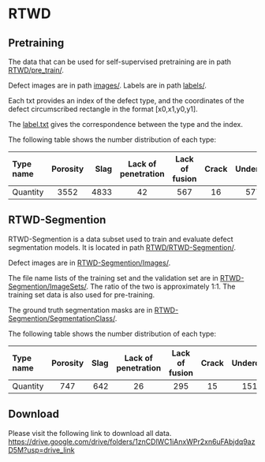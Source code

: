 # RTWD

## Pretraining
The data that can be used for self-supervised pretraining are in path [RTWD/pre_train/](pre_train).

Defect images are in path [images/](pre_train/images). 
Labels are in path [labels/](pre_train/labels). 

Each txt provides an index of the defect type, and the coordinates of the 
defect circumscribed rectangle in the format [x0,x1,y0,y1].

The [label.txt](pre_train/label.txt) gives the correspondence between the type and the index.

The following table shows the number distribution of each type:

| Type name | Porosity | Slag | Lack of penetration | Lack of fusion | Crack | Undercut | Concave | Burn through |
|:----------|:--------:|-----:|:-------------------:|:--------------:|:-----:|:--------:|:-------:|:------------:|
| Quantity  |   3552   | 4833 |         42          |      567       |  16   |   577    |   340   |     515      |



## RTWD-Segmention
RTWD-Segmention is a data subset used to train and evaluate defect segmentation models.
It is located in path [RTWD/RTWD-Segmention/](RTWD-Segmention).

Defect images are in [RTWD-Segmention/Images/](RTWD-Segmention/Images).

The file name lists of the training set and the validation set are in [RTWD-Segmention/ImageSets/](RTWD-Segmention/ImageSets). The ratio of the two is approximately 1:1.
The training set data is also used for pre-training.

The ground truth segmentation masks are in [RTWD-Segmention/SegmentationClass/](RTWD-Segmention/SegmentationClass). 

The following table shows the number distribution of each type: 

| Type name | Porosity | Slag | Lack of penetration | Lack of fusion | Crack | Undercut | Concave | Burn through |
|:----------|:--------:|-----:|:-------------------:|:--------------:|:-----:|:--------:|:-------:|:------------:|
| Quantity  |   747    |  642 |         26          |      295       |  15   |   151    |   128   |     103      |


## Download
Please visit the following link to download all data.
https://drive.google.com/drive/folders/1znCDlWC1iAnxWPr2xn6uFAbjdq9azD5M?usp=drive_link
